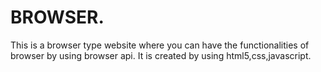 # BROWSER. 
This is a browser type website where you can have the functionalities of browser by using browser api.
It is created by using html5,css,javascript.
